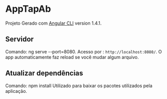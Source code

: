 # AppTapAb

Projeto Gerado com [Angular CLI](https://github.com/angular/angular-cli) version 1.4.1.

## Servidor

Comando: ng serve --port=8080.
Acesso por : `http://localhost:8080/`. O app automaticamente faz reload se você mudar algum arquivo.

## Atualizar dependências

Comando: npm install 
Utilizado para baixar os pacotes utilizados pela aplicação.

